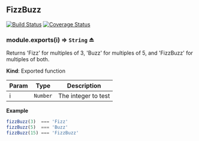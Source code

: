 <a name="FizzBuzz
[![Build Status](https_//travis-ci.org/r-tanner-f/fizzbuzz.svg?branch=master)](https_//travis-ci.org/r-tanner-f/fizzbuzz)
[![Coverage Status](https_//coveralls.io/repos/github/r-tanner-f/fizzbuzz/badge.svg?branch=master)](https_//coveralls.io/github/r-tanner-f/fizzbuzz?branch=master)module_"></a>

## FizzBuzz
[![Build Status](https://travis-ci.org/r-tanner-f/fizzbuzz.svg?branch=master)](https://travis-ci.org/r-tanner-f/fizzbuzz)
[![Coverage Status](https://coveralls.io/repos/github/r-tanner-f/fizzbuzz/badge.svg?branch=master)](https://coveralls.io/github/r-tanner-f/fizzbuzz?branch=master)
<a name="exp_FizzBuzz
[![Build Status](https_//travis-ci.org/r-tanner-f/fizzbuzz.svg?branch=master)](https_//travis-ci.org/r-tanner-f/fizzbuzz)
[![Coverage Status](https_//coveralls.io/repos/github/r-tanner-f/fizzbuzz/badge.svg?branch=master)](https_//coveralls.io/github/r-tanner-f/fizzbuzz?branch=master)module_--module.exports"></a>

### module.exports(i) ⇒ <code>String</code> ⏏
Returns 'Fizz' for multiples of 3, 'Buzz' for multiples of 5,
and 'FizzBuzz' for multiples of both.

**Kind**: Exported function  

| Param | Type | Description |
| --- | --- | --- |
| i | <code>Number</code> | The integer to test |

**Example**  
```js
fizzBuzz(3)  === 'Fizz'
fizzBuzz(5)  === 'Buzz'
fizzBuzz(15) === 'FizzBuzz'
```
